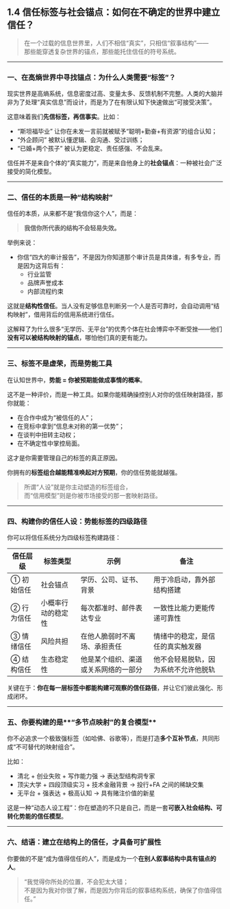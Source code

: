 ## 1.4 信任标签与社会锚点：如何在不确定的世界中建立信任？

> 在一个过载的信息世界里，人们不相信“真实”，只相信“叙事结构”——  
> 那些能穿透复杂世界的锚点，那些能托住信任的符号系统。

---

### 一、在高熵世界中寻找锚点：为什么人类需要“标签”？

现实世界是高熵系统，信息密度过高、变量太多、反馈机制不完整。人类的大脑并非为了处理“真实信息”而设计，而是为了在有限认知下快速做出“可接受决策”。

这意味着我们**先信标签，再信事实**。比如：

- “斯坦福毕业” 让你在未发一言前就被赋予“聪明+勤奋+有资源”的组合认知；
- “外企顾问” 被默认懂逻辑、会沟通、受过训练；
- “已婚+两个孩子” 被认为更稳定、责任感强、不会乱来。

信任并不是来自个体的“真实能力”，而是来自他身上的**社会锚点**：一种被社会广泛接受的简化模型。

---

### 二、信任的本质是一种“结构映射”

信任的本质，从来都不是“我信你这个人”，而是：

> **我信你所代表的结构不会轻易失效。**

举例来说：

- 你信“四大的审计报告”，不是因为你知道那个审计员是具体谁，有多专业，而是因为这背后有：
  - 行业监管
  - 品牌声誉成本
  - 内部流程约束

这就是**结构性信任**。当人没有足够信息判断另一个人是否可靠时，会自动调用“结构映射”，借用背后的信用系统进行信任。

这解释了为什么很多“无学历、无平台”的优秀个体在社会博弈中不断受挫——他们**没有可以被结构映射的锚点**，哪怕他们真的更有能力。

---

### 三、标签不是虚荣，而是势能工具

在认知世界中，**势能 = 你被预期能做成事情的概率**。

这不是一种评价，而是一种工具。如果你能精确操控别人对你的信任映射路径，那你就能：

- 在合作中成为“被信任的人”；
- 在竞标中拿到“信息未对称的第一优势”；
- 在谈判中扭转主动权；
- 在不确定性中掌控局面。

这才是你需要管理自己的标签的真正原因。

你拥有的**标签组合越能精准唤起对方预期**，你的信任势能就越强。

> 所谓“人设”就是你主动塑造的标签组合，  
> 而“信用模型”则是你被市场接受的那一套映射路径。

---

### 四、构建你的信任人设：势能标签的四级路径

你可以将信任系统分为四级标签构建路径：

| 信任层级   | 标签类型           | 示例                                 | 备注                                 |
| ---------- | ------------------ | ------------------------------------ | ------------------------------------ |
| ① 初始信任 | 社会锚点           | 学历、公司、证书、背景               | 用于冷启动，靠外部结构搭建           |
| ② 行为信任 | 小概率行动的稳定性 | 每次都准时、邮件表达专业             | 一致性比能力更能传递可靠性           |
| ③ 情绪信任 | 风险共担           | 在他人脆弱时不离场、承担责任         | 情绪中的稳定，是信任的真实触发器     |
| ④ 结构信任 | 生态稳定性         | 他是某个组织、渠道或关系网络的一部分 | 他不会轻易脱轨，因为系统不允许他脱轨 |

关键在于：**你在每一层标签中都能构建可观察的信任路径**，并让它们彼此强化、形成闭环。

---

### 五、你要构建的是**“多节点映射”的复合模型**

你不必追求一个极致强标签（如哈佛、谷歌等），而是打造**多个互补节点**，共同形成“不可替代的映射组合”。

比如：

- 清北 + 创业失败 + 写作能力强 → 表达型结构洞专家
- 顶尖大学 + 四段顶级实习 + 技术金融背景 → 投行+FA 之间的稀缺交集
- 无平台 + 强表达 + 极高认知 → 具有赌注价值的新星

这是一种“动态人设工程”：你在塑造的不只是自己，而是一套**可嵌入社会结构、可转化势能的信任模型**。

---

### 六、结语：建立在结构上的信任，才具备可扩展性

你要做的不是“成为值得信任的人”，而是成为一个**在别人叙事结构中具有锚点的人**。

> “我觉得你所处的位置，不会犯太大错；  
> 不是因为我对你很了解，而是因为你背后的叙事结构系统，确保了你值得信任。”
